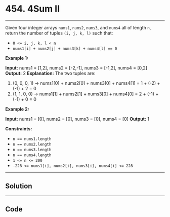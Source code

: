 # 454. 4Sum II

---

Given four integer arrays `nums1`, `nums2`, `nums3`, and `nums4` all of length `n`, return the number of tuples `(i, j, k, l)` such that:

  * `0 <= i, j, k, l < n`
  * `nums1[i] + nums2[j] + nums3[k] + nums4[l] == 0`



 

**Example 1:**


**Input:** nums1 = [1,2], nums2 = [-2,-1], nums3 = [-1,2], nums4 = [0,2]
**Output:** 2
**Explanation:**
The two tuples are:
1. (0, 0, 0, 1) -> nums1[0] + nums2[0] + nums3[0] + nums4[1] = 1 + (-2) + (-1) + 2 = 0
2. (1, 1, 0, 0) -> nums1[1] + nums2[1] + nums3[0] + nums4[0] = 2 + (-1) + (-1) + 0 = 0


**Example 2:**


**Input:** nums1 = [0], nums2 = [0], nums3 = [0], nums4 = [0]
**Output:** 1


 

**Constraints:**

  * `n == nums1.length`
  * `n == nums2.length`
  * `n == nums3.length`
  * `n == nums4.length`
  * `1 <= n <= 200`
  * `-228 <= nums1[i], nums2[i], nums3[i], nums4[i] <= 228`

---

## Solution



---

## Code
```python


```